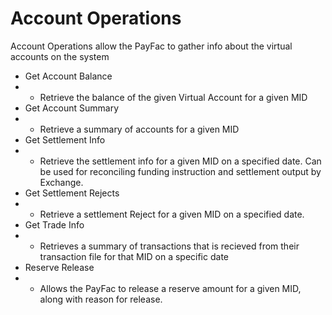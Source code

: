 # Account Operations

Account Operations allow the PayFac to gather info about the virtual accounts on the system

* Get Account Balance
*  *  Retrieve the balance of the given Virtual Account for a given MID 
* Get Account Summary
*  * Retrieve a summary of accounts for a given MID
* Get Settlement Info
* * Retrieve the settlement info for a given MID on a specified date. Can be used for reconciling funding instruction and settlement output by Exchange.
* Get Settlement Rejects
*  * Retrieve a settlement Reject for a given MID on a specified date.
* Get Trade Info
*  * Retrieves a summary of transactions that is recieved from their transaction file for that MID on a specific date
* Reserve Release
*  * Allows the PayFac to release a reserve amount for a given MID, along with reason for release.
